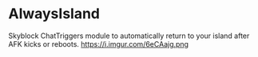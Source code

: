 # AlwaysIsland
Skyblock ChatTriggers module to automatically return to your island after AFK kicks or reboots.
https://i.imgur.com/6eCAajg.png
